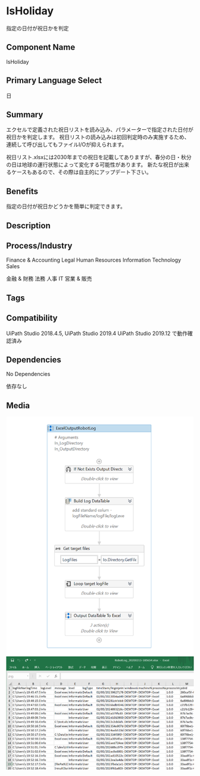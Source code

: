 # IsHoliday

指定の日付が祝日かを判定

## Component Name

IsHoliday

## Primary Language Select

日

## Summary

エクセルで定義された祝日リストを読み込み、パラメーターで指定された日付が祝日かを判定します。
祝日リストの読み込みは初回判定時のみ実施するため、連続して呼び出してもファイルI/Oが抑えられます。

祝日リスト.xlsxには2030年までの祝日を記載してありますが、春分の日・秋分の日は地球の運行状態によって変化する可能性があります。
新たな祝日が出来るケースもあるので、その際は自主的にアップデート下さい。

## Benefits

指定の日付が祝日かどうかを簡単に判定できます。

## Description

## Process/Industry

Finance & Accounting Legal Human Resources Information Technology Sales

金融 & 財務 法務 人事 IT 営業 & 販売

## Tags

  
## Compatibility

UiPath Studio 2018.4.5, UiPath Studio 2019.4 UiPath Studio 2019.12 で動作確認済み

## Dependencies

No Dependencies

依存なし

## Media

<img src="/ExportRobotLogToExcel/Images/wfimage.png" alt="">
<img src="/ExportRobotLogToExcel/Images/xlsimage.png" alt="">

